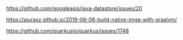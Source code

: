 https://github.com/googleapis/java-datastore/issues/20

https://ajurasz.github.io/2019-06-08-build-native-imge-with-graalvm/

https://github.com/quarkusio/quarkus/issues/1748